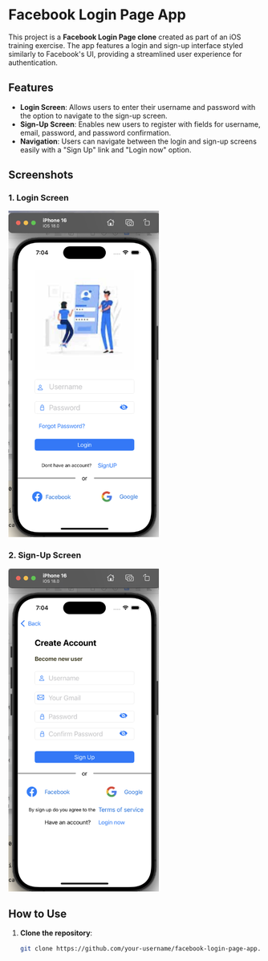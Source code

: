 # Facebook Login Page App

This project is a **Facebook Login Page clone** created as part of an iOS training exercise. The app features a login and sign-up interface styled similarly to Facebook's UI, providing a streamlined user experience for authentication.

## Features

- **Login Screen**: Allows users to enter their username and password with the option to navigate to the sign-up screen.
- **Sign-Up Screen**: Enables new users to register with fields for username, email, password, and password confirmation.
- **Navigation**: Users can navigate between the login and sign-up screens easily with a "Sign Up" link and "Login now" option.

## Screenshots

### 1. Login Screen
<img src="./ss1/2.png" alt="Login Screen" width="300"/>

### 2. Sign-Up Screen
<img src="./ss1/1.png" alt="Sign-Up Screen" width="300"/>




## How to Use

1. **Clone the repository**:
   ```bash
   git clone https://github.com/your-username/facebook-login-page-app.git
